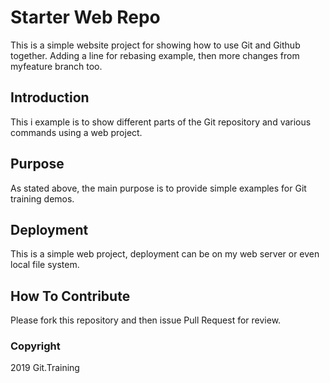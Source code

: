 # Starter Web Repo

This is a simple website project for showing how to use Git and Github together. Adding a line for rebasing example, then more changes from myfeature branch too.

## Introduction

This i example is to show different parts of the Git repository and various commands using a web project.

## Purpose

As stated above, the main purpose is to provide simple examples for Git training demos.

## Deployment

This is a simple web project, deployment can be on my web server or even local file system.

## How To Contribute

Please fork this repository and then issue Pull Request for review.

### Copyright

2019 Git.Training